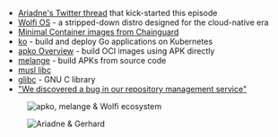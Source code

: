 - [Ariadne's Twitter thread](https://twitter.com/ariadneconill/status/1572952744096399360) that kick-started this episode
- [Wolfi OS](https://github.com/wolfi-dev) - a stripped-down distro designed for the cloud-native era
- [Minimal Container images from Chainguard](https://github.com/chainguard-images)
- [ko](https://github.com/ko-build/ko) - build and deploy Go applications on Kubernetes
- [apko Overview](https://edu.chainguard.dev/open-source/apko/overview/) - build OCI images using APK directly
- [melange](https://github.com/chainguard-dev/melange) - build APKs from source code
- [musl libc](https://musl.libc.org/)
- [glibc](https://www.gnu.org/software/libc/) - GNU C library
- ["We discovered a bug in our repository management service"](https://twitter.com/ariadneconill/status/1582755040720089089)

<figure class="richtext-figure richtext-figure--full">
  <img src="https://cdn.changelog.com/shipit/shipit-76--apko-melange-wolfi-ecosystem.png" alt="apko, melange & Wolfi ecosystem" loading="lazy">
</figure>

<figure class="richtext-figure richtext-figure--full">
  <img src="https://cdn.changelog.com/shipit/shipit-76--ariadne-conill.jpg" alt="Ariadne & Gerhard" loading="lazy">
</figure>
